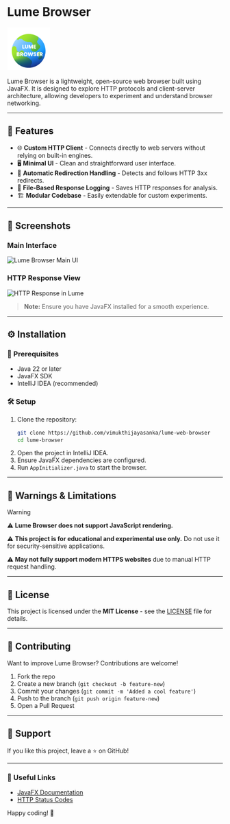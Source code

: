 # Lume Browser
![Lume Browser Logo](src/main/resources/img/lume_app_icon_1.png)

Lume Browser is a lightweight, open-source web browser built using JavaFX. It is designed to explore HTTP protocols and client-server architecture, allowing developers to experiment and understand browser networking.

---

## 🚀 Features

- 🌐 **Custom HTTP Client** - Connects directly to web servers without relying on built-in engines.
- 🖥️ **Minimal UI** - Clean and straightforward user interface.
- 🔄 **Automatic Redirection Handling** - Detects and follows HTTP 3xx redirects.
- 📂 **File-Based Response Logging** - Saves HTTP responses for analysis.
- 🏗️ **Modular Codebase** - Easily extendable for custom experiments.

---

## 📸 Screenshots

### Main Interface

![Lume Browser Main UI](path/to/screenshot1.png)

### HTTP Response View

![HTTP Response in Lume](path/to/screenshot2.png)

> **Note:** Ensure you have JavaFX installed for a smooth experience.

---

## ⚙️ Installation

### 🔹 Prerequisites
- Java 22 or later
- JavaFX SDK
- IntelliJ IDEA (recommended)

### 🛠️ Setup
1. Clone the repository:
   ```bash
   git clone https://github.com/vimukthijayasanka/lume-web-browser
   cd lume-browser
   ```
2. Open the project in IntelliJ IDEA.
3. Ensure JavaFX dependencies are configured.
4. Run `AppInitializer.java` to start the browser.

---

## 🚨 Warnings & Limitations

>[!WARNING]
> 
>⚠️ **Lume Browser does not support JavaScript rendering.**
> 
>⚠️ **This project is for educational and experimental use only.** Do not use it for security-sensitive applications.
> 
>⚠️ **May not fully support modern HTTPS websites** due to manual HTTP request handling.

---

## 📜 License

This project is licensed under the **MIT License** - see the [LICENSE](license.txt) file for details.

---

## 🤝 Contributing

Want to improve Lume Browser? Contributions are welcome!

1. Fork the repo
2. Create a new branch (`git checkout -b feature-new`)
3. Commit your changes (`git commit -m 'Added a cool feature'`)
4. Push to the branch (`git push origin feature-new`)
5. Open a Pull Request

---

## 🌟 Support

If you like this project, leave a ⭐ on GitHub!

---

### 🔗 Useful Links

- [JavaFX Documentation](https://openjfx.io/)
- [HTTP Status Codes](https://developer.mozilla.org/en-US/docs/Web/HTTP/Status)

Happy coding! 🚀

